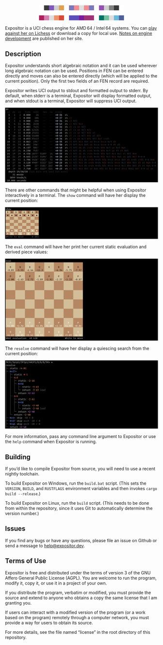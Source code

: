 <p align="center"><img src="pic/banner.png" style="width: 20em;"></p>

Expositor is a UCI chess engine for AMD&thinsp;64 / Intel&thinsp;64 systems.
You can [play against her on Lichess](https://lichess.org/@/expositor)
or download a copy for local use.
[Notes on engine development](https://expositor.dev/notes) are published on
her site.

## Description

Expositor understands short algebraic notation and it can be used wherever
long algebraic notation can be used. Positions in FEN can be entered directly
and moves can also be entered directly (which will be applied to the current
position). Only the first two fields of an FEN record are required.

Expositor writes UCI output to stdout and formatted output to stderr.
By default, when stderr is a terminal, Expositor will display formatted output,
and when stdout is a terminal, Expositor will suppress UCI output.

<img src="pic/go.png">

There are other commands that might be helpful when using Expositor
interactively in a terminal. The `show` command will have her display the
current position:

<img src="pic/show.png">

The `eval` command will have her print her current static evaluation and
derived piece values:

<img src="pic/eval.png">

The `resolve` command will have her display a quiescing search from the
current position:

<img src="pic/resolve.png">

For more information, pass any command line argument to Expositor or use the
`help` command when Expositor is running.

## Building

If you’d like to compile Expositor from source, you will need to use a recent
nightly toolchain.

To build Expositor on Windows, run the `build.bat` script. (This sets the
`VERSION`, `BUILD`, and `RUSTFLAGS` environment variables and then invokes
`cargo build --release`.)

To build Expositor on Linux, run the `build` script. (This needs to be done from
within the repository, since it uses Git to automatically determine the version
number.)

## Issues

If you find any bugs or have any questions, please file an issue on Github or
send a message to help@expositor.dev.

## Terms of Use

Expositor is free and distributed under the terms of version 3 of the GNU Affero
General Public License (AGPL). You are welcome to run the program, modify it,
copy it, or use it in a project of your own.

If you distribute the program, verbatim or modified, you must provide the source
and extend to anyone who obtains a copy the same license that I am granting you.

If users can interact with a modified version of the program (or a work based
on the program) remotely through a computer network, you must provide a way
for users to obtain its source.

For more details, see the file named “license” in the root directory of this
repository.
